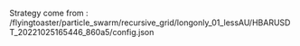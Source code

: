 Strategy come from : /flyingtoaster/particle_swarm/recursive_grid/longonly_01_lessAU/HBARUSDT_20221025165446_860a5/config.json